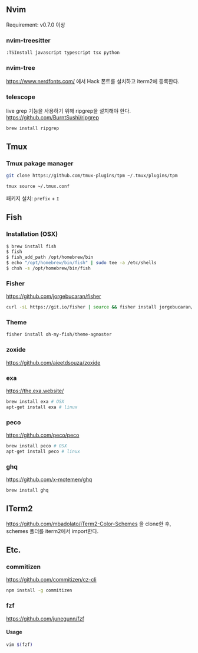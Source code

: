 ## Nvim
Requirement: v0.7.0 이상
### nvim-treesitter
```sh
:TSInstall javascript typescript tsx python
```

### nvim-tree
https://www.nerdfonts.com/ 에서 Hack 폰트를 설치하고 iterm2에 등록한다.

### telescope
live grep 기능을 사용하기 위해 ripgrep을 설치해야 한다.  
https://github.com/BurntSushi/ripgrep
```sh
brew install ripgrep
```


## Tmux
### Tmux pakage manager
```sh
git clone https://github.com/tmux-plugins/tpm ~/.tmux/plugins/tpm
```

```sh
tmux source ~/.tmux.conf
```

패키지 설치: `prefix` + `I`

## Fish
### Installation (OSX)
```sh
$ brew install fish
$ fish
$ fish_add_path /opt/homebrew/bin
$ echo "/opt/homebrew/bin/fish" | sudo tee -a /etc/shells
$ chsh -s /opt/homebrew/bin/fish
```

### Fisher
https://github.com/jorgebucaran/fisher
```sh
curl -sL https://git.io/fisher | source && fisher install jorgebucaran/fisher
```

### Theme
```sh
fisher install oh-my-fish/theme-agnoster
```

### zoxide
https://github.com/ajeetdsouza/zoxide

### exa
https://the.exa.website/
```sh
brew install exa # OSX
apt-get install exa # linux
```

### peco
https://github.com/peco/peco
```sh
brew install peco # OSX
apt-get install peco # linux
```

### ghq
https://github.com/x-motemen/ghq
```sh
brew install ghq
```

## ITerm2
https://github.com/mbadolato/iTerm2-Color-Schemes 을 clone한 후, schemes 폴더를 iterm2에서 import한다.

## Etc.
### commitizen
https://github.com/commitizen/cz-cli
```sh
npm install -g commitizen
```
### fzf
https://github.com/junegunn/fzf
#### Usage
```sh
vim $(fzf)
```


